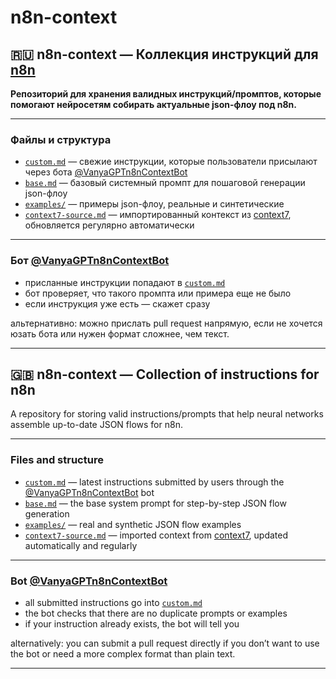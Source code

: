 # n8n-context

## 🇷🇺 n8n-context — Коллекция инструкций для [n8n](https://n8n.io)

**Репозиторий для хранения валидных инструкций/промптов, которые помогают нейросетям собирать актуальные json-флоу под n8n.**

---

### Файлы и структура

* [`custom.md`](https://github.com/VanyaGPT/n8n-context/blob/main/custom.md) — свежие инструкции, которые пользователи присылают через бота [@VanyaGPTn8nContextBot](https://t.me/VanyaGPTn8nContextBot)
* [`base.md`](https://github.com/VanyaGPT/n8n-context/blob/main/base.md) — базовый системный промпт для пошаговой генерации json-флоу
* [`examples/`](https://github.com/VanyaGPT/n8n-context/tree/main/examples) — примеры json-флоу, реальные и синтетические
* [`context7-source.md`](https://github.com/VanyaGPT/n8n-context/blob/main/context7-source.md) — импортированный контекст из [context7](https://context7.com/n8n-io/n8n-docs?tokens=87961), обновляется регулярно автоматически

---

### Бот [@VanyaGPTn8nContextBot](https://t.me/VanyaGPTn8nContextBot)

* присланные инструкции попадают в [`custom.md`](https://github.com/VanyaGPT/n8n-context/blob/main/custom.md) 
* бот проверяет, что такого промпта или примера еще не было
* если инструкция уже есть — скажет сразу

альтернативно: можно прислать pull request напрямую, если не хочется юзать бота или нужен формат сложнее, чем текст.

---

## 🇬🇧 n8n-context — Collection of instructions for n8n

A repository for storing valid instructions/prompts that help neural networks assemble up-to-date JSON flows for n8n.

---

### Files and structure

* [`custom.md`](https://github.com/VanyaGPT/n8n-context/blob/main/custom.md) — latest instructions submitted by users through the [@VanyaGPTn8nContextBot](https://t.me/VanyaGPTn8nContextBot) bot
* [`base.md`](https://github.com/VanyaGPT/n8n-context/blob/main/base.md) — the base system prompt for step-by-step JSON flow generation
* [`examples/`](https://github.com/VanyaGPT/n8n-context/tree/main/examples) — real and synthetic JSON flow examples
* [`context7-source.md`](https://github.com/VanyaGPT/n8n-context/blob/main/context7-source.md) — imported context from [context7](https://context7.com/n8n-io/n8n-docs?tokens=87961), updated automatically and regularly

---

### Bot [@VanyaGPTn8nContextBot](https://t.me/VanyaGPTn8nContextBot)

* all submitted instructions go into [`custom.md`](https://github.com/VanyaGPT/n8n-context/blob/main/custom.md)
* the bot checks that there are no duplicate prompts or examples
* if your instruction already exists, the bot will tell you

alternatively: you can submit a pull request directly if you don’t want to use the bot or need a more complex format than plain text.

---

